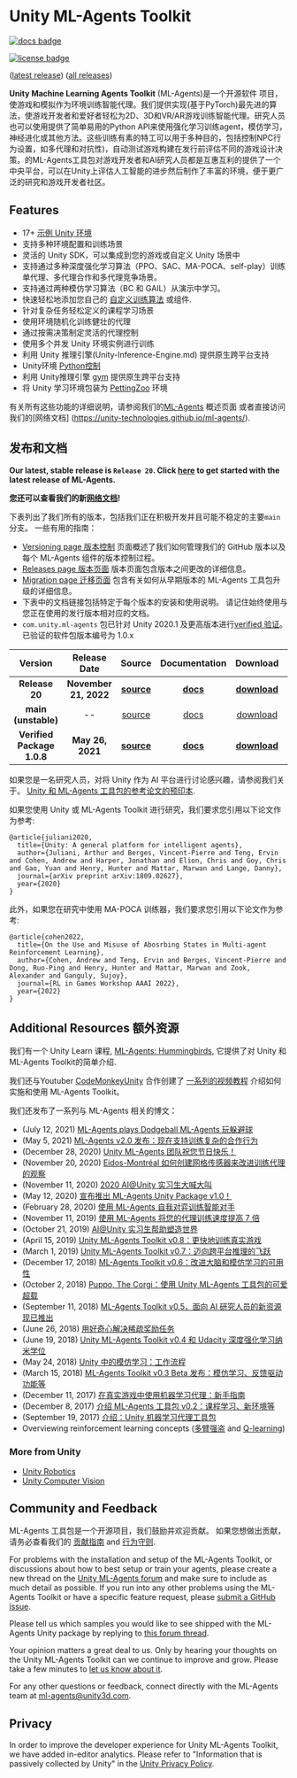 # Unity ML-Agents Toolkit

[![docs badge](https://img.shields.io/badge/docs-reference-blue.svg)](https://github.com/Unity-Technologies/ml-agents/tree/release_20_docs/docs/)

[![license badge](https://img.shields.io/badge/license-Apache--2.0-green.svg)](../LICENSE.md)

([latest release](https://github.com/Unity-Technologies/ml-agents/releases/tag/latest_release))
([all releases](https://github.com/Unity-Technologies/ml-agents/releases))

**Unity Machine Learning Agents Toolkit** (ML-Agents)是一个开源软件
项目，使游戏和模拟作为环境训练智能代理。我们提供实现(基于PyTorch)最先进的算法，使游戏开发者和爱好者轻松为2D、3D和VR/AR游戏训练智能代理。研究人员也可以使用提供了简单易用的Python API来使用强化学习训练agent，模仿学习，神经进化或其他方法。这些训练有素的特工可以用于多种目的，包括控制NPC行为设置，如多代理和对抗性)，自动测试游戏构建在发行前评估不同的游戏设计决策。的ML-Agents工具包对游戏开发者和AI研究人员都是互惠互利的提供了一个中央平台，可以在Unity上评估人工智能的进步然后制作了丰富的环境，便于更广泛的研究和游戏开发者社区。

## Features
- 17+ [示例 Unity 环境](Learning-Environment-Examples.md)
- 支持多种环境配置和训练场景
- 灵活的 Unity SDK，可以集成到您的游戏或自定义 Unity 场景中
- 支持通过多种深度强化学习算法（PPO、SAC、MA-POCA、self-play）训练单代理、多代理合作和多代理竞争场景。
- 支持通过两种模仿学习算法（BC 和 GAIL）从演示中学习。
- 快速轻松地添加您自己的 [自定义训练算法](Python-Custom-Trainer-Plugin.md) 或组件.
- 针对复杂任务轻松定义的课程学习场景
- 使用环境随机化训练健壮的代理
- 通过按需决策制定灵活的代理控制
- 使用多个并发 Unity 环境实例进行训练
- 利用 Unity 推理引擎(Unity-Inference-Engine.md) 提供原生跨平台支持
- Unity环境 [Python控制](Python-LLAPI.md)
- 利用 Unity推理引擎 [gym](Python-Gym-API.md) 提供原生跨平台支持
- 将 Unity 学习环境包装为 [PettingZoo](Python-PettingZoo-API.md) 环境

有关所有这些功能的详细说明，请参阅我们的[ML-Agents](ML-Agents-Overview.md) 概述页面
或者直接访问我们的[网络文档] (https://unity-technologies.github.io/ml-agents/).
## 发布和文档

**Our latest, stable release is `Release 20`. Click
[here](Getting-Started.md)
to get started with the latest release of ML-Agents.**

**您还可以查看我们的新[网络文档](https://unity-technologies.github.io/ml-agents/)!**

下表列出了我们所有的版本，包括我们正在积极开发并且可能不稳定的主要`main`分支。 一些有用的指南：
- [Versioning page 版本控制](Versioning.md) 页面概述了我们如何管理我们的 GitHub 版本以及每个 ML-Agents 组件的版本控制过程。
- [Releases page 版本页面](https://github.com/Unity-Technologies/ml-agents/releases)
  版本页面包含版本之间更改的详细信息。
- [Migration page 迁移页面](Migrating.md) 包含有关如何从早期版本的 ML-Agents 工具包升级的详细信息。
- 下表中的文档链接包括特定于每个版本的安装和使用说明。 请记住始终使用与您正在使用的发行版本相对应的文档。
- `com.unity.ml-agents` 包已针对 Unity 2020.1 及更高版本进行[verified 验证](https://docs.unity3d.com/2020.1/Documentation/Manual/pack-safe.html)。 已验证的软件包版本编号为 1.0.x

| **Version** | **Release Date** | **Source** | **Documentation** | **Download** | **Python Package** | **Unity Package** |
|:-------:|:------:|:-------------:|:-------:|:------------:|:------------:|:------------:|
| **Release 20** | **November 21, 2022** | **[source](https://github.com/Unity-Technologies/ml-agents/tree/release_20)** | **[docs](https://github.com/Unity-Technologies/ml-agents/tree/release_20_docs/docs/Readme.md)** | **[download](https://github.com/Unity-Technologies/ml-agents/archive/release_20.zip)** | **[0.30.0](https://pypi.org/project/mlagents/0.30.0/)** | **[2.3.0](https://docs.unity3d.com/Packages/com.unity.ml-agents@2.3/manual/index.html)** |
| **main (unstable)** | -- | [source](https://github.com/Unity-Technologies/ml-agents/tree/main) | [docs](https://github.com/Unity-Technologies/ml-agents/tree/main/docs/Readme.md) | [download](https://github.com/Unity-Technologies/ml-agents/archive/main.zip) | -- | -- |
| **Verified Package 1.0.8** | **May 26, 2021** | **[source](https://github.com/Unity-Technologies/ml-agents/tree/com.unity.ml-agents_1.0.8)** | **[docs](https://github.com/Unity-Technologies/ml-agents/blob/release_20_verified_docs/docs/Readme.md)** | **[download](https://github.com/Unity-Technologies/ml-agents/archive/com.unity.ml-agents_1.0.8.zip)** | **[0.16.1](https://pypi.org/project/mlagents/0.16.1/)** | **[1.0.8](https://docs.unity3d.com/Packages/com.unity.ml-agents@1.0/manual/index.html)** |

如果您是一名研究人员，对将 Unity 作为 AI 平台进行讨论感兴趣，请参阅我们关于。
[ Unity 和 ML-Agents 工具包的参考论文的预印本](https://arxiv.org/abs/1809.02627).

如果您使用 Unity 或 ML-Agents Toolkit 进行研究，我们要求您引用以下论文作为参考:

```
@article{juliani2020,
  title={Unity: A general platform for intelligent agents},
  author={Juliani, Arthur and Berges, Vincent-Pierre and Teng, Ervin and Cohen, Andrew and Harper, Jonathan and Elion, Chris and Goy, Chris and Gao, Yuan and Henry, Hunter and Mattar, Marwan and Lange, Danny},
  journal={arXiv preprint arXiv:1809.02627},
  year={2020}
}
```

此外，如果您在研究中使用 MA-POCA 训练器，我们要求您引用以下论文作为参考:

```
@article{cohen2022,
  title={On the Use and Misuse of Abosrbing States in Multi-agent Reinforcement Learning},
  author={Cohen, Andrew and Teng, Ervin and Berges, Vincent-Pierre and Dong, Ruo-Ping and Henry, Hunter and Mattar, Marwan and Zook, Alexander and Ganguly, Sujoy},
  journal={RL in Games Workshop AAAI 2022},
  year={2022}
}
```



## Additional Resources 额外资源

我们有一个 Unity Learn 课程,
[ML-Agents: Hummingbirds](https://learn.unity.com/course/ml-agents-hummingbirds),
它提供了对 Unity 和 ML-Agents Toolkit的简单介绍.

我们还与Youtuber
[CodeMonkeyUnity](https://www.youtube.com/c/CodeMonkeyUnity) 合作创建了
[一系列的视频教程](https://www.youtube.com/playlist?list=PLzDRvYVwl53vehwiN_odYJkPBzcqFw110)
介绍如何实施和使用 ML-Agents Toolkit。

我们还发布了一系列与 ML-Agents 相关的博文：

- (July 12, 2021)
  [ML-Agents plays Dodgeball ML-Agents 玩躲避球](https://blog.unity.com/technology/ml-agents-plays-dodgeball)
- (May 5, 2021)
  [ML-Agents v2.0 发布：现在支持训练复杂的合作行为](https://blogs.unity3d.com/2021/05/05/ml-agents-v2-0-release-now-supports-training-complex-cooperative-behaviors/)
- (December 28, 2020)
  [Unity ML-Agents 团队祝您节日快乐！](https://blogs.unity3d.com/2020/12/28/happy-holidays-from-the-unity-ml-agents-team/)
- (November 20, 2020)
  [Eidos-Montréal 如何创建网格传感器来改进训练代理的观察](https://blogs.unity3d.com/2020/11/20/how-eidos-montreal-created-grid-sensors-to-improve-observations-for-training-agents/)
- (November 11, 2020)
  [2020 AI@Unity 实习生大喊大叫](https://blogs.unity3d.com/2020/11/11/2020-aiunity-interns-shoutout/)
- (May 12, 2020)
  [宣布推出 ML-Agents Unity Package v1.0！](https://blogs.unity3d.com/2020/05/12/announcing-ml-agents-unity-package-v1-0/)
- (February 28, 2020)
  [使用 ML-Agents 自我对弈训练智能对手](https://blogs.unity3d.com/2020/02/28/training-intelligent-adversaries-using-self-play-with-ml-agents/)
- (November 11, 2019)
  [使用 ML-Agents 将您的代理训练速度提高 7 倍](https://blogs.unity3d.com/2019/11/11/training-your-agents-7-times-faster-with-ml-agents/)
- (October 21, 2019)
  [AI@Unity 实习生帮助塑造世界](https://blogs.unity3d.com/2019/10/21/the-aiunity-interns-help-shape-the-world/)
- (April 15, 2019)
  [Unity ML-Agents Toolkit v0.8：更快地训练真实游戏](https://blogs.unity3d.com/2019/04/15/unity-ml-agents-toolkit-v0-8-faster-training-on-real-games/)
- (March 1, 2019)
  [Unity ML-Agents Toolkit v0.7：迈向跨平台推理的飞跃](https://blogs.unity3d.com/2019/03/01/unity-ml-agents-toolkit-v0-7-a-leap-towards-cross-platform-inference/)
- (December 17, 2018)
  [ML-Agents Toolkit v0.6：改进大脑和模仿学习的可用性](https://blogs.unity3d.com/2018/12/17/ml-agents-toolkit-v0-6-improved-usability-of-brains-and-imitation-learning/)
- (October 2, 2018)
  [Puppo, The Corgi：使用 Unity ML-Agents 工具包的可爱超载](https://blogs.unity3d.com/2018/10/02/puppo-the-corgi-cuteness-overload-with-the-unity-ml-agents-toolkit/)
- (September 11, 2018)
  [ML-Agents Toolkit v0.5，面向 AI 研究人员的新资源现已推出](https://blogs.unity3d.com/2018/09/11/ml-agents-toolkit-v0-5-new-resources-for-ai-researchers-available-now/)
- (June 26, 2018)
  [用好奇心解决稀疏奖励任务](https://blogs.unity3d.com/2018/06/26/solving-sparse-reward-tasks-with-curiosity/)
- (June 19, 2018)
  [Unity ML-Agents Toolkit v0.4 和 Udacity 深度强化学习纳米学位](https://blogs.unity3d.com/2018/06/19/unity-ml-agents-toolkit-v0-4-and-udacity-deep-reinforcement-learning-nanodegree/)
- (May 24, 2018)
  [Unity 中的模仿学习：工作流程](https://blogs.unity3d.com/2018/05/24/imitation-learning-in-unity-the-workflow/)
- (March 15, 2018)
  [ML-Agents Toolkit v0.3 Beta 发布：模仿学习、反馈驱动功能等](https://blogs.unity3d.com/2018/03/15/ml-agents-v0-3-beta-released-imitation-learning-feedback-driven-features-and-more/)
- (December 11, 2017)
  [在真实游戏中使用机器学习代理：新手指南](https://blogs.unity3d.com/2017/12/11/using-machine-learning-agents-in-a-real-game-a-beginners-guide/)
- (December 8, 2017)
  [介绍 ML-Agents 工具包 v0.2：课程学习、新环境等](https://blogs.unity3d.com/2017/12/08/introducing-ml-agents-v0-2-curriculum-learning-new-environments-and-more/)
- (September 19, 2017)
  [介绍：Unity 机器学习代理工具包](https://blogs.unity3d.com/2017/09/19/introducing-unity-machine-learning-agents/)
- Overviewing reinforcement learning concepts
  ([多臂强盗](https://blogs.unity3d.com/2017/06/26/unity-ai-themed-blog-entries/)
  and
  [Q-learning](https://blogs.unity3d.com/2017/08/22/unity-ai-reinforcement-learning-with-q-learning/))

### More from Unity

- [Unity Robotics](https://github.com/Unity-Technologies/Unity-Robotics-Hub)
- [Unity Computer Vision](https://github.com/Unity-Technologies/com.unity.perception)

## Community and Feedback

ML-Agents 工具包是一个开源项目，我们鼓励并欢迎贡献。 如果您想做出贡献，请务必查看我们的
[贡献指南](CONTRIBUTING.md) and
[行为守则](../CODE_OF_CONDUCT.md).

For problems with the installation and setup of the ML-Agents Toolkit, or
discussions about how to best setup or train your agents, please create a new
thread on the
[Unity ML-Agents forum](https://forum.unity.com/forums/ml-agents.453/) and make
sure to include as much detail as possible. If you run into any other problems
using the ML-Agents Toolkit or have a specific feature request, please
[submit a GitHub issue](https://github.com/Unity-Technologies/ml-agents/issues).

Please tell us which samples you would like to see shipped with the ML-Agents Unity
package by replying to
[this forum thread](https://forum.unity.com/threads/feedback-wanted-shipping-sample-s-with-the-ml-agents-package.1073468/).


Your opinion matters a great deal to us. Only by hearing your thoughts on the
Unity ML-Agents Toolkit can we continue to improve and grow. Please take a few
minutes to
[let us know about it](https://unitysoftware.co1.qualtrics.com/jfe/form/SV_55pQKCZ578t0kbc).

For any other questions or feedback, connect directly with the ML-Agents team at
ml-agents@unity3d.com.

## Privacy

In order to improve the developer experience for Unity ML-Agents Toolkit, we have added in-editor analytics.
Please refer to "Information that is passively collected by Unity" in the
[Unity Privacy Policy](https://unity3d.com/legal/privacy-policy).
